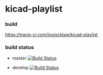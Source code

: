# kicad-playlist

### build
https://travis-ci.com/louiscklaw/kicad-playlist

### build status
- master
[![Build Status](https://travis-ci.com/louiscklaw/kicad-playlist.svg?branch=master)](https://travis-ci.com/louiscklaw/kicad-playlist)

- develop
[![Build Status](https://travis-ci.com/louiscklaw/kicad-playlist.svg?branch=develop)](https://travis-ci.com/louiscklaw/kicad-playlist)
